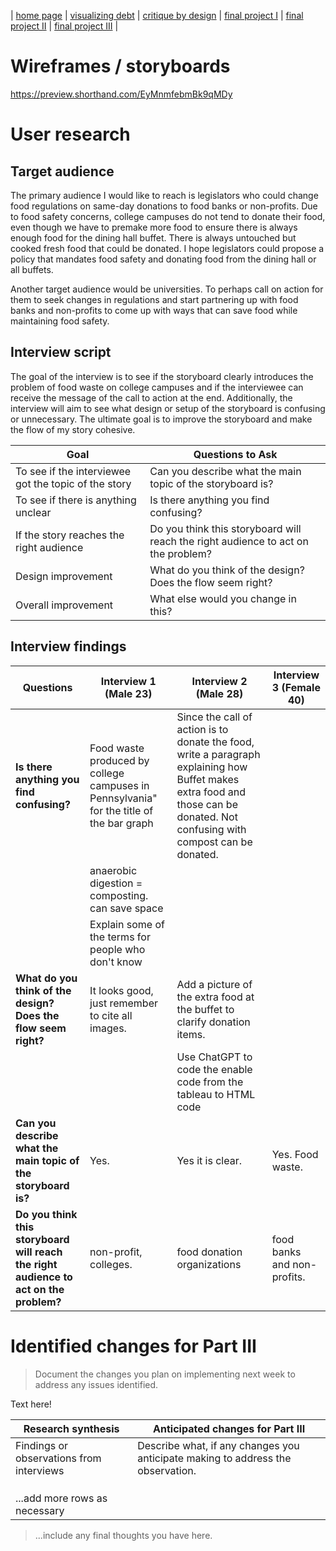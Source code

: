 | [home page](https://cmustudent.github.io/tswd-portfolio-templates/) | [visualizing debt](visualizing-government-debt) | [critique by design](critique-by-design) | [final project I](final-project-part-one) | [final project II](final-project-part-two) | [final project III](final-project-part-three) |

# Wireframes / storyboards
https://preview.shorthand.com/EyMnmfebmBk9qMDy

# User research 

## Target audience
The primary audience I would like to reach is legislators who could change food regulations on same-day donations to food banks or non-profits. Due to food safety concerns, college campuses do  not tend to donate their food, even though we have to premake more food to ensure there is always enough food for the dining hall buffet. There is always untouched but cooked fresh food that could be donated. I hope legislators could propose a policy that mandates food safety and donating food from the dining hall or all buffets. 

Another target audience would be universities. To perhaps call on action for them to seek changes in regulations and start partnering up with food banks and non-profits to come up with ways that can save food while maintaining food safety.

## Interview script
The goal of the interview is to see if the storyboard clearly introduces the problem of food waste on college campuses and if the interviewee can receive the message of the call to action at the end. Additionally, the interview will aim to see what design or setup of the storyboard is confusing or unnecessary. The ultimate goal is to improve the storyboard and make the flow of my story cohesive. 

| Goal | Questions to Ask |
|------|------------------|
|To see if the interviewee got the topic of the story| Can you describe what the main topic of the storyboard is? |
|To see if there is anything unclear|Is there anything you find confusing?|
|If the story reaches the right audience | Do you think this storyboard will reach the right audience to act on the problem?|
|Design improvement| What do you think of the design? Does the flow seem right?|
|Overall improvement |What else would you change in this?|

## Interview findings
| Questions               | Interview 1 (Male 23) | Interview 2 (Male 28) | Interview 3 (Female 40) |
|-------------------------|--------------------------------|-------------|-------------|
|**Is there anything you find confusing?**| Food waste produced by college campuses in Pennsylvania" for the title of the bar graph| Since the call of action is to donate the food, write a paragraph explaining how Buffet makes extra food and those can be donated. Not confusing with compost can be donated.              |             |
|                         | anaerobic digestion = composting. can save space  |             |             |
|                         | Explain some of the terms for people who don't know |             |             |
|**What do you think of the design? Does the flow seem right?**| It looks good, just remember to cite all images.         | Add a picture of the extra food at the buffet to clarify donation items.                               |             |             |
||| Use ChatGPT to code the enable code from the tableau to HTML code||
|**Can you describe what the main topic of the storyboard is?**| Yes.         | Yes it is clear.                               | Yes. Food waste.              | 
|**Do you think this storyboard will reach the right audience to act on the problem?**| non-profit, colleges.          | food donation organizations                               | food banks and non-profits.           | 


# Identified changes for Part III
> Document the changes you plan on implementing next week to address any issues identified.  

Text here!

| Research synthesis                       | Anticipated changes for Part III                                                |
|------------------------------------------|---------------------------------------------------------------------------------|
| Findings or observations from interviews | Describe what, if any changes you anticipate making to address the observation. |
|                                          |                                                                                 |
|                                          |                                                                                 |
|                                          |                                                                                 |
| ...add more rows as necessary            |                                                                                 |

> ...include any final thoughts you have here. 

